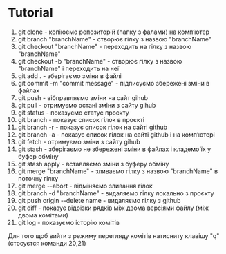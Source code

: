 # Tutorial

1) git clone - копіюємо репозиторій (папку з фалами) на компʼютер
2) git branch "branchName" - створює гілку з назвою "branchName"
3) git checkout "branchName" - переходить на гілку з назвою "branchName"
4) git checkout -b "branchName" - створює гілку з назвою "branchName" і переходить на неї
5) git add . - зберігаємо зміни в файлі
6) git commit -m "commit message" - підписуємо збережені зміни в файлах
7) git push - вібправляємо зміни на сайт gihub
8) git pull - отримуємо остані зміни з сайту gihub
9) git status - показуємо статус проєкту
10) git branch - показує список гілок в проєкті
11) git branch -r - показує список гілок на сайті github
12) git branch -a - показує список гілок на сайті github і на компʼютері
13) git fetch - отримуємо зміни з сайту gihub
14) git stash - зберігаємо не збережені зміни в файлах і кладемо їх у буфер обміну
15) git stash apply - вставляємо зміни з буферу обміну
16) git merge "branchName" - зливаємо гілку з назвою "branchName" в поточну гілку
17) git merge --abort - відміняємо зливання гілок
18) git branch -d "branchName" - видаляємо гілку локально з проєкту
19) git push origin --delete name - видаляємо гілку з github
20) git diff - показує відрізки рядків між двома версіями файлу (між двома комітами)
21) git log - показуємо історію комітів

Для того щоб вийти з режиму перегляду комітів натисниту клавішу "q" (стосуєтся команди 20,21)